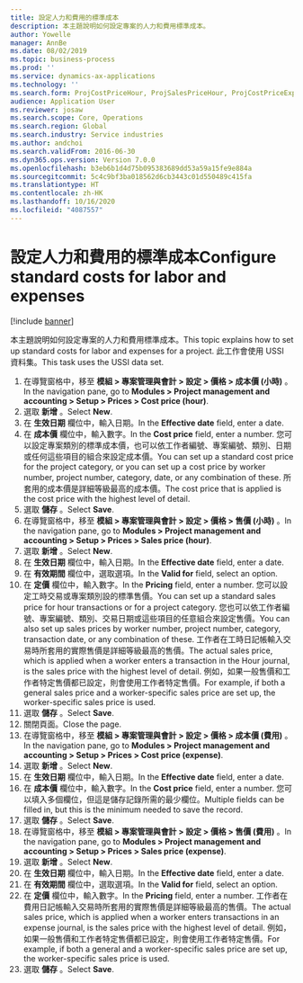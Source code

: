 ```yaml
---
title: 設定人力和費用的標準成本
description: 本主題說明如何設定專案的人力和費用標準成本。
author: Yowelle
manager: AnnBe
ms.date: 08/02/2019
ms.topic: business-process
ms.prod: ''
ms.service: dynamics-ax-applications
ms.technology: ''
ms.search.form: ProjCostPriceHour, ProjSalesPriceHour, ProjCostPriceExpense, ProjSalesPriceCost
audience: Application User
ms.reviewer: josaw
ms.search.scope: Core, Operations
ms.search.region: Global
ms.search.industry: Service industries
ms.author: andchoi
ms.search.validFrom: 2016-06-30
ms.dyn365.ops.version: Version 7.0.0
ms.openlocfilehash: b3eb6b1d4d75b095383689dd53a59a15fe9e884a
ms.sourcegitcommit: 5c4c9bf3ba018562d6cb3443c01d550489c415fa
ms.translationtype: HT
ms.contentlocale: zh-HK
ms.lasthandoff: 10/16/2020
ms.locfileid: "4087557"
---
```

# <a name="configure-standard-costs-for-labor-and-expenses"></a><span data-ttu-id="3edf1-103">設定人力和費用的標準成本</span><span class="sxs-lookup"><span data-stu-id="3edf1-103">Configure standard costs for labor and expenses</span></span>

[!include [banner](../../includes/banner.md)]

<span data-ttu-id="3edf1-104">本主題說明如何設定專案的人力和費用標準成本。</span><span class="sxs-lookup"><span data-stu-id="3edf1-104">This topic explains how to set up standard costs for labor and expenses for a project.</span></span> <span data-ttu-id="3edf1-105">此工作會使用 USSI 資料集。</span><span class="sxs-lookup"><span data-stu-id="3edf1-105">This task uses the USSI data set.</span></span>

1. <span data-ttu-id="3edf1-106">在導覽窗格中，移至 **模組 > 專案管理與會計 > 設定 > 價格 > 成本價 (小時)** 。</span><span class="sxs-lookup"><span data-stu-id="3edf1-106">In the navigation pane, go to **Modules > Project management and accounting > Setup > Prices > Cost price (hour)**.</span></span>
2. <span data-ttu-id="3edf1-107">選取 **新增** 。</span><span class="sxs-lookup"><span data-stu-id="3edf1-107">Select **New**.</span></span>
3. <span data-ttu-id="3edf1-108">在 **生效日期** 欄位中，輸入日期。</span><span class="sxs-lookup"><span data-stu-id="3edf1-108">In the **Effective date** field, enter a date.</span></span>
4. <span data-ttu-id="3edf1-109">在 **成本價** 欄位中，輸入數字。</span><span class="sxs-lookup"><span data-stu-id="3edf1-109">In the **Cost price** field, enter a number.</span></span> <span data-ttu-id="3edf1-110">您可以設定專案類別的標準成本價，也可以依工作者編號、專案編號、類別、日期或任何這些項目的組合來設定成本價。</span><span class="sxs-lookup"><span data-stu-id="3edf1-110">You can set up a standard cost price for the project category, or you can set up a cost price by worker number, project number, category, date, or any combination of these.</span></span> <span data-ttu-id="3edf1-111">所套用的成本價是詳細等級最高的成本價。</span><span class="sxs-lookup"><span data-stu-id="3edf1-111">The cost price that is applied is the cost price with the highest level of detail.</span></span>  
5. <span data-ttu-id="3edf1-112">選取 **儲存** 。</span><span class="sxs-lookup"><span data-stu-id="3edf1-112">Select **Save**.</span></span>
6. <span data-ttu-id="3edf1-113">在導覽窗格中，移至 **模組 > 專案管理與會計 > 設定 > 價格 > 售價 (小時)** 。</span><span class="sxs-lookup"><span data-stu-id="3edf1-113">In the navigation pane, go to **Modules > Project management and accounting > Setup > Prices > Sales price (hour)**.</span></span>
7. <span data-ttu-id="3edf1-114">選取 **新增** 。</span><span class="sxs-lookup"><span data-stu-id="3edf1-114">Select **New**.</span></span>
8. <span data-ttu-id="3edf1-115">在 **生效日期** 欄位中，輸入日期。</span><span class="sxs-lookup"><span data-stu-id="3edf1-115">In the **Effective date** field, enter a date.</span></span>
9. <span data-ttu-id="3edf1-116">在 **有效期間** 欄位中，選取選項。</span><span class="sxs-lookup"><span data-stu-id="3edf1-116">In the **Valid for** field, select an option.</span></span>
10. <span data-ttu-id="3edf1-117">在 **定價** 欄位中，輸入數字。</span><span class="sxs-lookup"><span data-stu-id="3edf1-117">In the **Pricing** field, enter a number.</span></span> <span data-ttu-id="3edf1-118">您可以設定工時交易或專案類別設的標準售價。</span><span class="sxs-lookup"><span data-stu-id="3edf1-118">You can set up a standard sales price for hour transactions or for a project category.</span></span> <span data-ttu-id="3edf1-119">您也可以依工作者編號、專案編號、類別、交易日期或這些項目的任意組合來設定售價。</span><span class="sxs-lookup"><span data-stu-id="3edf1-119">You can also set up sales prices by worker number, project number, category, transaction date, or any combination of these.</span></span> <span data-ttu-id="3edf1-120">工作者在工時日記帳輸入交易時所套用的實際售價是詳細等級最高的售價。</span><span class="sxs-lookup"><span data-stu-id="3edf1-120">The actual sales price, which is applied when a worker enters a transaction in the Hour journal, is the sales price with the highest level of detail.</span></span> <span data-ttu-id="3edf1-121">例如，如果一般售價和工作者特定售價都已設定，則會使用工作者特定售價。</span><span class="sxs-lookup"><span data-stu-id="3edf1-121">For example, if both a general sales price and a worker-specific sales price are set up, the worker-specific sales price is used.</span></span>  
11. <span data-ttu-id="3edf1-122">選取 **儲存** 。</span><span class="sxs-lookup"><span data-stu-id="3edf1-122">Select **Save**.</span></span>
12. <span data-ttu-id="3edf1-123">關閉頁面。</span><span class="sxs-lookup"><span data-stu-id="3edf1-123">Close the page.</span></span>
13. <span data-ttu-id="3edf1-124">在導覽窗格中，移至 **模組 > 專案管理與會計 > 設定 > 價格 > 成本價 (費用)** 。</span><span class="sxs-lookup"><span data-stu-id="3edf1-124">In the navigation pane, go to **Modules > Project management and accounting > Setup > Prices > Cost price (expense)**.</span></span>
14. <span data-ttu-id="3edf1-125">選取 **新增** 。</span><span class="sxs-lookup"><span data-stu-id="3edf1-125">Select **New**.</span></span>
15. <span data-ttu-id="3edf1-126">在 **生效日期** 欄位中，輸入日期。</span><span class="sxs-lookup"><span data-stu-id="3edf1-126">In the **Effective date** field, enter a date.</span></span>
16. <span data-ttu-id="3edf1-127">在 **成本價** 欄位中，輸入數字。</span><span class="sxs-lookup"><span data-stu-id="3edf1-127">In the **Cost price** field, enter a number.</span></span> <span data-ttu-id="3edf1-128">您可以填入多個欄位，但這是儲存記錄所需的最少欄位。</span><span class="sxs-lookup"><span data-stu-id="3edf1-128">Multiple fields can be filled in, but this is the minimum needed to save the record.</span></span>  
17. <span data-ttu-id="3edf1-129">選取 **儲存** 。</span><span class="sxs-lookup"><span data-stu-id="3edf1-129">Select **Save**.</span></span>
18. <span data-ttu-id="3edf1-130">在導覽窗格中，移至 **模組 > 專案管理與會計 > 設定 > 價格 > 售價 (費用)** 。</span><span class="sxs-lookup"><span data-stu-id="3edf1-130">In the navigation pane, go to **Modules > Project management and accounting > Setup > Prices > Sales price (expense)**.</span></span>
19. <span data-ttu-id="3edf1-131">選取 **新增** 。</span><span class="sxs-lookup"><span data-stu-id="3edf1-131">Select **New**.</span></span>
20. <span data-ttu-id="3edf1-132">在 **生效日期** 欄位中，輸入日期。</span><span class="sxs-lookup"><span data-stu-id="3edf1-132">In the **Effective date** field, enter a date.</span></span>
21. <span data-ttu-id="3edf1-133">在 **有效期間** 欄位中，選取選項。</span><span class="sxs-lookup"><span data-stu-id="3edf1-133">In the **Valid for** field, select an option.</span></span>
22. <span data-ttu-id="3edf1-134">在 **定價** 欄位中，輸入數字。</span><span class="sxs-lookup"><span data-stu-id="3edf1-134">In the **Pricing** field, enter a number.</span></span> <span data-ttu-id="3edf1-135">工作者在費用日記帳輸入交易時所套用的實際售價是詳細等級最高的售價。</span><span class="sxs-lookup"><span data-stu-id="3edf1-135">The actual sales price, which is applied when a worker enters transactions in an expense journal, is the sales price with the highest level of detail.</span></span> <span data-ttu-id="3edf1-136">例如，如果一般售價和工作者特定售價都已設定，則會使用工作者特定售價。</span><span class="sxs-lookup"><span data-stu-id="3edf1-136">For example, if both a general and a worker-specific sales price are set up, the worker-specific sales price is used.</span></span>  
23. <span data-ttu-id="3edf1-137">選取 **儲存** 。</span><span class="sxs-lookup"><span data-stu-id="3edf1-137">Select **Save**.</span></span>

